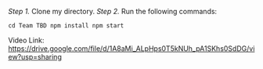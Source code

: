 *Step 1.* Clone my directory.
*Step 2.* Run the following commands:

`cd Team TBD
 npm install
 npm start`


Video Link:
https://drive.google.com/file/d/1A8aMi_ALpHps0T5kNUh_pA1SKhs0SdDG/view?usp=sharing
